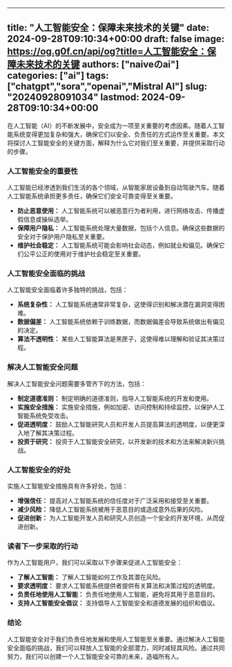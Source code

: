 
---
title: "人工智能安全：保障未来技术的关键"
date: 2024-09-28T09:10:34+00:00
draft: false
image: https://og.g0f.cn/api/og?title=人工智能安全：保障未来技术的关键
authors: ["naiveのai"]
categories: ["ai"]
tags: ["chatgpt","sora","openai","Mistral AI"]
slug: "20240928091034"
lastmod: 2024-09-28T09:10:34+00:00
---
在人工智能（AI）的不断发展中，安全成为一项至关重要的考虑因素。随着人工智能系统变得更加复杂和强大，确保它们以安全、负责任的方式运作至关重要。本文将探讨人工智能安全的关键方面，解释为什么它对我们至关重要，并提供采取行动的步骤。

### 人工智能安全的重要性

人工智能已经渗透到我们生活的各个领域，从智能家居设备到自动驾驶汽车。随着人工智能系统承担更多责任，确保它们安全可靠变得至关重要。

* **防止恶意使用：** 人工智能系统可以被恶意行为者利用，进行网络攻击、传播虚假信息或操纵选举。
* **保障用户隐私：** 人工智能系统处理大量数据，包括个人信息。确保这些数据的安全对于保护用户隐私至关重要。
* **维护社会稳定：** 人工智能系统可能会影响社会动态，例如就业和偏见。确保它们公平公正的使用对于维护社会稳定至关重要。

### 人工智能安全面临的挑战

人工智能安全面临着许多独特的挑战，包括：

* **系统复杂性：** 人工智能系统通常非常复杂，这使得识别和解决潜在漏洞变得困难。
* **数据偏差：** 人工智能系统依赖于训练数据，而数据偏差会导致系统做出有偏见的决定。
* **算法不透明性：** 某些人工智能算法是黑匣子，这使得难以理解和验证其决策过程。

### 解决人工智能安全问题

解决人工智能安全问题需要多管齐下的方法，包括：

* **制定道德准则：** 制定明确的道德准则，指导人工智能系统的开发和使用。
* **实施安全措施：** 实施安全措施，例如加密、访问控制和持续监控，以保护人工智能系统免受攻击。
* **促进透明度：** 鼓励人工智能研究人员和开发人员提高算法的透明度，以便更深入地了解其决策过程。
* **投资于研究：** 投资于人工智能安全研究，以开发新的技术和方法来解决新兴挑战。

### 人工智能安全的好处

实施人工智能安全措施具有许多好处，包括：

* **增强信任：** 提高对人工智能系统的信任度对于广泛采用和接受至关重要。
* **减少风险：** 降低人工智能系统被用于恶意目的或造成意外后果的风险。
* **促进创新：** 为人工智能开发人员和研究人员创造一个安全的开发环境，从而促进创新。

### 读者下一步采取的行动

作为人工智能用户，我们可以采取以下步骤来促进人工智能安全：

* **了解人工智能：** 了解人工智能如何工作及其潜在风险。
* **要求透明度：** 要求人工智能系统提供者提供有关算法和决策过程的透明度。
* **负责任地使用人工智能：** 负责任地使用人工智能，避免将其用于恶意目的。
* **支持人工智能安全倡议：** 支持倡导人工智能安全和道德发展的组织和倡议。

### 结论

人工智能安全对于我们负责任地发展和使用人工智能至关重要。通过解决人工智能安全面临的挑战，我们可以释放人工智能的全部潜力，同时减轻其风险。通过共同努力，我们可以创建一个人工智能安全可靠的未来，造福所有人。